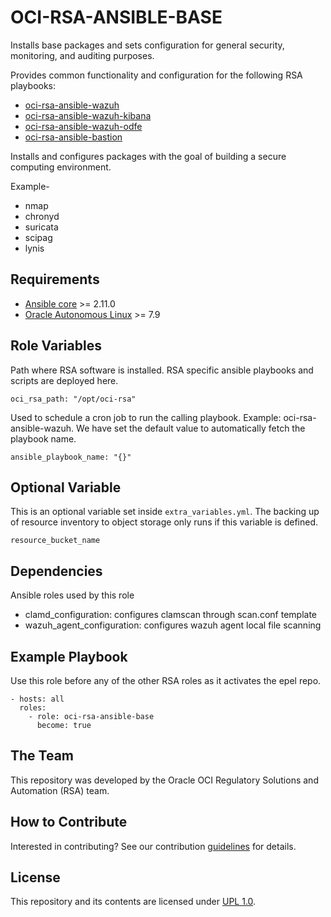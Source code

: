 OCI-RSA-ANSIBLE-BASE
=========

Installs base packages and sets configuration for general security, monitoring, and auditing purposes.

Provides common functionality and configuration for the following RSA playbooks:
- [oci-rsa-ansible-wazuh](PLACEHOLDER)
- [oci-rsa-ansible-wazuh-kibana](PLACEHOLDER)
- [oci-rsa-ansible-wazuh-odfe](PLACEHOLDER)
- [oci-rsa-ansible-bastion](PLACEHOLDER)

Installs and configures packages with the goal of building a secure computing environment. 

Example-
- nmap
- chronyd
- suricata
- scipag
- lynis


Requirements
------------
- [Ansible core](https://docs.ansible.com/ansible-core/devel/index.html) >= 2.11.0
- [Oracle Autonomous Linux](https://www.oracle.com/linux/autonomous-linux/) >= 7.9


Role Variables
--------------
Path where RSA software is installed. RSA specific ansible playbooks and scripts are deployed here.
```
oci_rsa_path: "/opt/oci-rsa"
```

Used to schedule a cron job to run the calling playbook. Example: oci-rsa-ansible-wazuh.
We have set the default value to automatically fetch the playbook name.
```
ansible_playbook_name: "{}"
```

Optional Variable
--------------
This is an optional variable set inside `extra_variables.yml`. The backing up of resource inventory to object storage only 
runs if this variable is defined.
```
resource_bucket_name
```

Dependencies
------------
Ansible roles used by this role

- clamd_configuration: configures clamscan through scan.conf template
- wazuh_agent_configuration: configures wazuh agent local file scanning

Example Playbook
----------------
Use this role before any of the other RSA roles as it activates the epel repo.

    - hosts: all
      roles: 
        - role: oci-rsa-ansible-base
          become: true

The Team
---------
This repository was developed by the Oracle OCI Regulatory Solutions and Automation (RSA) team. 

How to Contribute
----------------
Interested in contributing?  See our contribution [guidelines](CONTRIBUTE.md) for details.

License
-------
This repository and its contents are licensed under [UPL 1.0](LICENSE).
